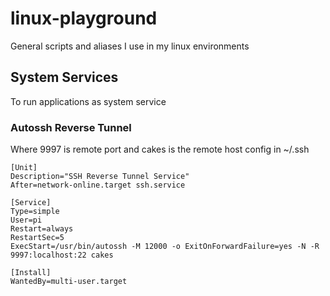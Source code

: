 # linux-playground
General scripts and aliases I use in my linux environments

## System Services
To run applications as system service

### Autossh Reverse Tunnel
Where 9997 is remote port and cakes is the remote host config in ~/.ssh

```
[Unit]
Description="SSH Reverse Tunnel Service"
After=network-online.target ssh.service

[Service]
Type=simple
User=pi
Restart=always
RestartSec=5
ExecStart=/usr/bin/autossh -M 12000 -o ExitOnForwardFailure=yes -N -R 9997:localhost:22 cakes

[Install]
WantedBy=multi-user.target
```
